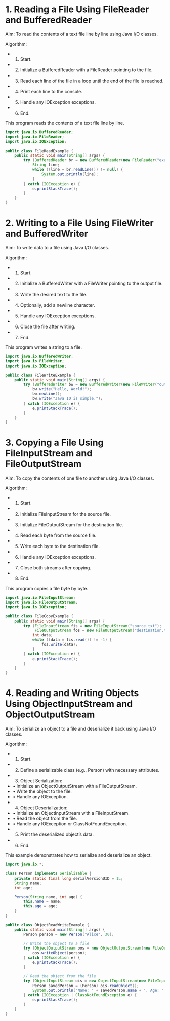 
# 1. Reading a File Using FileReader and BufferedReader

Aim: To read the contents of a text file line by line using Java I/O classes.

Algorithm:

-	1.	Start.
-	2.	Initialize a BufferedReader with a FileReader pointing to the file.
-	3.	Read each line of the file in a loop until the end of the file is reached.
-	4.	Print each line to the console.
-	5.	Handle any IOException exceptions.
-	6.	End.

This program reads the contents of a text file line by line.

```java
import java.io.BufferedReader;
import java.io.FileReader;
import java.io.IOException;

public class FileReadExample {
    public static void main(String[] args) {
        try (BufferedReader br = new BufferedReader(new FileReader("example.txt"))) {
            String line;
            while ((line = br.readLine()) != null) {
                System.out.println(line);
            }
        } catch (IOException e) {
            e.printStackTrace();
        }
    }
}
```

# 2. Writing to a File Using FileWriter and BufferedWriter

Aim: To write data to a file using Java I/O classes.

Algorithm:

-	1.	Start.
-	2.	Initialize a BufferedWriter with a FileWriter pointing to the output file.
-	3.	Write the desired text to the file.
-	4.	Optionally, add a newline character.
-	5.	Handle any IOException exceptions.
-	6.	Close the file after writing.
-	7.	End.

This program writes a string to a file.
```java
import java.io.BufferedWriter;
import java.io.FileWriter;
import java.io.IOException;

public class FileWriteExample {
    public static void main(String[] args) {
        try (BufferedWriter bw = new BufferedWriter(new FileWriter("output.txt"))) {
            bw.write("Hello, World!");
            bw.newLine();
            bw.write("Java IO is simple.");
        } catch (IOException e) {
            e.printStackTrace();
        }
    }
}
```

# 3. Copying a File Using FileInputStream and FileOutputStream

Aim: To copy the contents of one file to another using Java I/O classes.

Algorithm:

-	1.	Start.
-	2.	Initialize FileInputStream for the source file.
-	3.	Initialize FileOutputStream for the destination file.
-	4.	Read each byte from the source file.
-	5.	Write each byte to the destination file.
-	6.	Handle any IOException exceptions.
-	7.	Close both streams after copying.
-	8.	End.


This program copies a file byte by byte.
```java
import java.io.FileInputStream;
import java.io.FileOutputStream;
import java.io.IOException;

public class FileCopyExample {
    public static void main(String[] args) {
        try (FileInputStream fis = new FileInputStream("source.txt");
             FileOutputStream fos = new FileOutputStream("destination.txt")) {
            int data;
            while ((data = fis.read()) != -1) {
                fos.write(data);
            }
        } catch (IOException e) {
            e.printStackTrace();
        }
    }
}
```

# 4. Reading and Writing Objects Using ObjectInputStream and ObjectOutputStream

Aim: To serialize an object to a file and deserialize it back using Java I/O classes.

Algorithm:

-	1.	Start.
-	2.	Define a serializable class (e.g., Person) with necessary attributes.
-	3.	Object Serialization:
-	•	Initialize an ObjectOutputStream with a FileOutputStream.
-	•	Write the object to the file.
-	•	Handle any IOException.
-	4.	Object Deserialization:
-	•	Initialize an ObjectInputStream with a FileInputStream.
-	•	Read the object from the file.
-	•	Handle any IOException or ClassNotFoundException.
-	5.	Print the deserialized object’s data.
-	6.	End.

This example demonstrates how to serialize and deserialize an object.
```java
import java.io.*;

class Person implements Serializable {
    private static final long serialVersionUID = 1L;
    String name;
    int age;

    Person(String name, int age) {
        this.name = name;
        this.age = age;
    }
}

public class ObjectReadWriteExample {
    public static void main(String[] args) {
        Person person = new Person("Alice", 30);

        // Write the object to a file
        try (ObjectOutputStream oos = new ObjectOutputStream(new FileOutputStream("person.ser"))) {
            oos.writeObject(person);
        } catch (IOException e) {
            e.printStackTrace();
        }

        // Read the object from the file
        try (ObjectInputStream ois = new ObjectInputStream(new FileInputStream("person.ser"))) {
            Person savedPerson = (Person) ois.readObject();
            System.out.println("Name: " + savedPerson.name + ", Age: " + savedPerson.age);
        } catch (IOException | ClassNotFoundException e) {
            e.printStackTrace();
        }
    }
}
```
